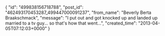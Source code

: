  {
   "id": "499838156718788",
   "post_id": "462493170453287_499447000091237",
   "from_name": "Beverly Berta Braakschmack",
   "message": "I put out and got knocked up and landed up married to a tv guy... so that's how that went...",
   "created_time": "2013-04-05T07:12:03+0000"
 }
